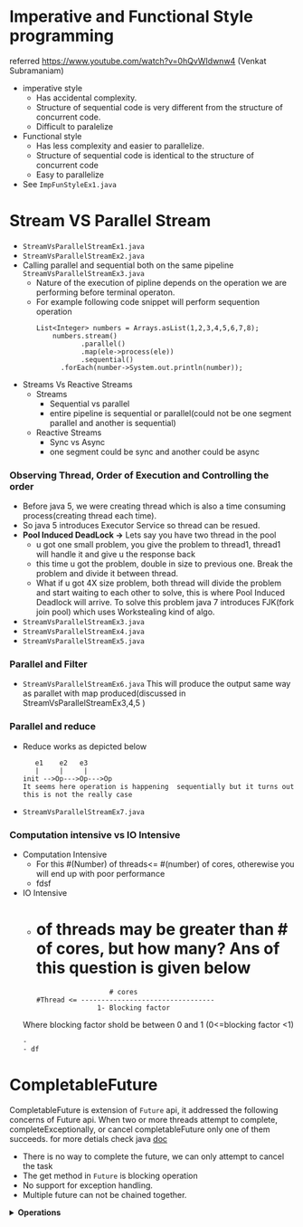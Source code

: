 # Imperative and Functional Style programming
referred https://www.youtube.com/watch?v=0hQvWIdwnw4    (Venkat Subramaniam)
- imperative style
  - Has accidental complexity.
  - Structure of sequential code is very different from the structure of concurrent code.
  - Difficult to paralelize
- Functional style
  - Has less complexity and easier to parallelize.
  - Structure of sequential code is identical to the structure of concurrent code
  - Easy to parallelize
- See ```ImpFunStyleEx1.java```

# Stream VS Parallel Stream
- ```StreamVsParallelStreamEx1.java```
- ```StreamVsParallelStreamEx2.java```
- Calling parallel and sequential both on the same pipeline ```StreamVsParallelStreamEx3.java```
  - Nature of the execution of pipline depends on the operation we are performing before terminal operaton.
  - For example following code snippet will perform sequention operation
    ```
    List<Integer> numbers = Arrays.asList(1,2,3,4,5,6,7,8);
		numbers.stream()
			   .parallel()
			   .map(ele->process(ele))
			   .sequential()
	      .forEach(number->System.out.println(number));
    ```
- Streams Vs Reactive Streams
  - Streams
    - Sequential vs parallel
    - entire pipeline is sequential or parallel(could not be one segment parallel and another is sequential)
  - Reactive Streams
    - Sync vs Async
    - one segment could be sync and another could be async
### Observing Thread, Order of Execution and Controlling the order
- Before java 5, we were creating thread which is also a time consuming process(creating thread each time).
- So java 5 introduces Executor Service so thread can be resued.
- <b>Pool Induced DeadLock -></b> Lets say you have two thread in the pool
  - u got one small problem, you give the problem to thread1, thread1 will handle it and give u the response back
  - this time u got the problem, double in size to previous one. Break the problem and divide it between thread.
  - What if u got 4X size problem, both thread will divide the problem and start waiting to each other to solve, this is where Pool Induced Deadlock will arrive. To solve this problem java 7 introduces FJK(fork join pool) which uses Workstealing kind of algo.
- ```StreamVsParallelStreamEx3.java```
- ```StreamVsParallelStreamEx4.java```
- ```StreamVsParallelStreamEx5.java```
 
### Parallel and Filter
- ```StreamVsParallelStreamEx6.java``` This will produce the output same way as parallet with map produced(discussed in StreamVsParallelStreamEx3,4,5 )
### Parallel and reduce
- Reduce works as depicted below
  ```
  	 e1    e2   e3
  	 |     |     |
  init -->Op--->Op--->Op
  It seems here operation is happening  sequentially but it turns out this is not the really case
  ```
 - ```StreamVsParallelStreamEx7.java```

### Computation intensive vs  IO Intensive
- Computation Intensive
  - For this #(Number) of threads<=  #(number) of cores, otherewise you will end up with poor performance
  -  fdsf
- IO Intensive
  - # of threads may be greater than # of cores, but how many? Ans of this question is given below
    ```
                      # cores
    #Thread <= ---------------------------------
                   1- Blocking factor
   Where blocking factor shold be between 0 and 1 (0<=blocking factor <1)
    ```
  - 
  - df

# CompletableFuture

<p>
  
 CompletableFuture is extension of ```Future``` api, it addressed the following concerns of Future api. When two or more threads attempt to complete, completeExceptionally, or cancel completableFuture only one of them succeeds.
 for more detials check java [doc](https://docs.oracle.com/javase/8/docs/api/java/util/concurrent/CompletableFuture.html) 

</p>

- There is no way to complete the future, we can only attempt to cancel the task
- The get method in ```Future``` is blocking operation
- No support for exception handling.
- Multiple future can not be chained together.

<details><summary><b>Operations</b></summary>
  
<p>
  
- **complete() :-** Lets you manually complete the future with the given value.
  - ```boolean results = comFuture.complete("hello world");```
  - ```CompletableFutureExample1.java```
  
- <b>thenApply() :-</b> Takes ```Function``` as argument and  Returns a new CompletionStage that, when this stage completes normally, is executed with this stage's result as the argument to the supplied function. 
    - ```CompletableFutureExample2```  
- <b>accept() :- </b> Takes Consumer as argument and return void CompletionStage ```CompletionState<void>```
   - ```CompletableFutureExample3```
  
</p>
</details>
